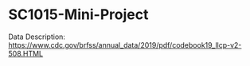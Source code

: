 # SC1015-Mini-Project

Data Description:
https://www.cdc.gov/brfss/annual_data/2019/pdf/codebook19_llcp-v2-508.HTML

